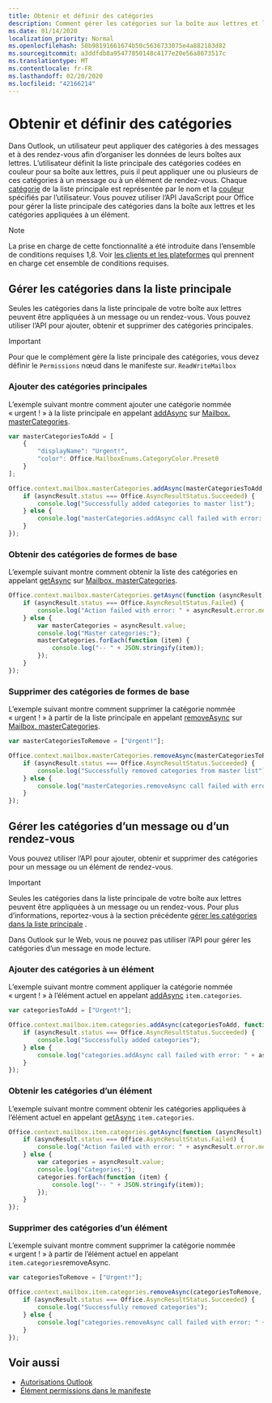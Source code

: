 ```yaml
---
title: Obtenir et définir des catégories
description: Comment gérer les catégories sur la boîte aux lettres et l’élément
ms.date: 01/14/2020
localization_priority: Normal
ms.openlocfilehash: 50b98191661674b50c5636733075e4a882183d82
ms.sourcegitcommit: a3ddfdb8a95477850148c4177e20e56a8673517c
ms.translationtype: MT
ms.contentlocale: fr-FR
ms.lasthandoff: 02/20/2020
ms.locfileid: "42166214"
---
```

# <a name="get-and-set-categories"></a>Obtenir et définir des catégories

Dans Outlook, un utilisateur peut appliquer des catégories à des messages et à des rendez-vous afin d’organiser les données de leurs boîtes aux lettres. L’utilisateur définit la liste principale des catégories codées en couleur pour sa boîte aux lettres, puis il peut appliquer une ou plusieurs de ces catégories à un message ou à un élément de rendez-vous. Chaque [catégorie](/javascript/api/outlook/office.categorydetails) de la liste principale est représentée par le nom et la [couleur](/javascript/api/outlook/office.mailboxenums.categorycolor) spécifiés par l’utilisateur. Vous pouvez utiliser l’API JavaScript pour Office pour gérer la liste principale des catégories dans la boîte aux lettres et les catégories appliquées à un élément.

> [!NOTE]
> La prise en charge de cette fonctionnalité a été introduite dans l’ensemble de conditions requises 1,8. Voir [les clients et les plateformes](../reference/requirement-sets/outlook-api-requirement-sets.md#requirement-sets-supported-by-exchange-servers-and-outlook-clients) qui prennent en charge cet ensemble de conditions requises.

## <a name="manage-categories-in-the-master-list"></a>Gérer les catégories dans la liste principale

Seules les catégories dans la liste principale de votre boîte aux lettres peuvent être appliquées à un message ou un rendez-vous. Vous pouvez utiliser l’API pour ajouter, obtenir et supprimer des catégories principales.

> [!IMPORTANT]
> Pour que le complément gère la liste principale des catégories, vous devez définir le `Permissions` nœud dans le manifeste sur. `ReadWriteMailbox`

### <a name="add-master-categories"></a>Ajouter des catégories principales

L’exemple suivant montre comment ajouter une catégorie nommée « urgent ! » à la liste principale en appelant [addAsync](/javascript/api/outlook/office.mastercategories#addasync-categories--options--callback-) sur [Mailbox. masterCategories](/javascript/api/outlook/office.mailbox#mastercategories).

```js
var masterCategoriesToAdd = [
    {
        "displayName": "Urgent!",
        "color": Office.MailboxEnums.CategoryColor.Preset0
    }
];

Office.context.mailbox.masterCategories.addAsync(masterCategoriesToAdd, function (asyncResult) {
    if (asyncResult.status === Office.AsyncResultStatus.Succeeded) {
        console.log("Successfully added categories to master list");
    } else {
        console.log("masterCategories.addAsync call failed with error: " + asyncResult.error.message);
    }
});
```

### <a name="get-master-categories"></a>Obtenir des catégories de formes de base

L’exemple suivant montre comment obtenir la liste des catégories en appelant [getAsync](/javascript/api/outlook/office.mastercategories#getasync-options--callback-) sur [Mailbox. masterCategories](/javascript/api/outlook/office.mailbox#mastercategories).

```js
Office.context.mailbox.masterCategories.getAsync(function (asyncResult) {
    if (asyncResult.status === Office.AsyncResultStatus.Failed) {
        console.log("Action failed with error: " + asyncResult.error.message);
    } else {
        var masterCategories = asyncResult.value;
        console.log("Master categories:");
        masterCategories.forEach(function (item) {
            console.log("-- " + JSON.stringify(item));
        });
    }
});
```

### <a name="remove-master-categories"></a>Supprimer des catégories de formes de base

L’exemple suivant montre comment supprimer la catégorie nommée « urgent ! » à partir de la liste principale en appelant [removeAsync](/javascript/api/outlook/office.mastercategories#removeasync-categories--options--callback-) sur [Mailbox. masterCategories](/javascript/api/outlook/office.mailbox#mastercategories).

```js
var masterCategoriesToRemove = ["Urgent!"];

Office.context.mailbox.masterCategories.removeAsync(masterCategoriesToRemove, function (asyncResult) {
    if (asyncResult.status === Office.AsyncResultStatus.Succeeded) {
        console.log("Successfully removed categories from master list");
    } else {
        console.log("masterCategories.removeAsync call failed with error: " + asyncResult.error.message);
    }
});
```

## <a name="manage-categories-on-a-message-or-appointment"></a>Gérer les catégories d’un message ou d’un rendez-vous

Vous pouvez utiliser l’API pour ajouter, obtenir et supprimer des catégories pour un message ou un élément de rendez-vous.

> [!IMPORTANT]
> Seules les catégories dans la liste principale de votre boîte aux lettres peuvent être appliquées à un message ou un rendez-vous. Pour plus d’informations, reportez-vous à la section précédente [gérer les catégories dans la liste principale](#manage-categories-in-the-master-list) .
>
> Dans Outlook sur le Web, vous ne pouvez pas utiliser l’API pour gérer les catégories d’un message en mode lecture.

### <a name="add-categories-to-an-item"></a>Ajouter des catégories à un élément

L’exemple suivant montre comment appliquer la catégorie nommée « urgent ! » à l’élément actuel en appelant [addAsync](/javascript/api/outlook/office.categories#addasync-categories--options--callback-) `item.categories`.

```js
var categoriesToAdd = ["Urgent!"];

Office.context.mailbox.item.categories.addAsync(categoriesToAdd, function (asyncResult) {
    if (asyncResult.status === Office.AsyncResultStatus.Succeeded) {
        console.log("Successfully added categories");
    } else {
        console.log("categories.addAsync call failed with error: " + asyncResult.error.message);
    }
});
```

### <a name="get-an-items-categories"></a>Obtenir les catégories d’un élément

L’exemple suivant montre comment obtenir les catégories appliquées à l’élément actuel en appelant [getAsync](/javascript/api/outlook/office.categories#getasync-options--callback-) `item.categories`.

```js
Office.context.mailbox.item.categories.getAsync(function (asyncResult) {
    if (asyncResult.status === Office.AsyncResultStatus.Failed) {
        console.log("Action failed with error: " + asyncResult.error.message);
    } else {
        var categories = asyncResult.value;
        console.log("Categories:");
        categories.forEach(function (item) {
            console.log("-- " + JSON.stringify(item));
        });
    }
});
```

### <a name="remove-categories-from-an-item"></a>Supprimer des catégories d’un élément

L’exemple suivant montre comment supprimer la catégorie nommée « urgent ! » à partir de l’élément actuel [](/javascript/api/outlook/office.categories#removeasync-categories--options--callback-) en appelant `item.categories`removeAsync.

```js
var categoriesToRemove = ["Urgent!"];

Office.context.mailbox.item.categories.removeAsync(categoriesToRemove, function (asyncResult) {
    if (asyncResult.status === Office.AsyncResultStatus.Succeeded) {
        console.log("Successfully removed categories");
    } else {
        console.log("categories.removeAsync call failed with error: " + asyncResult.error.message);
    }
});
```

## <a name="see-also"></a>Voir aussi

- [Autorisations Outlook](understanding-outlook-add-in-permissions.md)
- [Élément permissions dans le manifeste](../reference/manifest/permissions.md)
